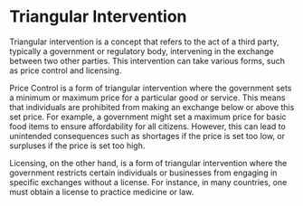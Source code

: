 # Triangular Intervention

Triangular intervention is a concept that refers to the act of a third party, typically a government or regulatory body, intervening in the exchange between two other parties. This intervention can take various forms, such as price control and licensing.

Price Control is a form of triangular intervention where the government sets a minimum or maximum price for a particular good or service. This means that individuals are prohibited from making an exchange below or above this set price. For example, a government might set a maximum price for basic food items to ensure affordability for all citizens. However, this can lead to unintended consequences such as shortages if the price is set too low, or surpluses if the price is set too high.

Licensing, on the other hand, is a form of triangular intervention where the government restricts certain individuals or businesses from engaging in specific exchanges without a license. For instance, in many countries, one must obtain a license to practice medicine or law.
